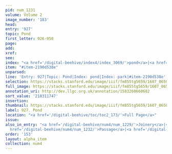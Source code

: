```yaml
---
pid: num_1231
volume: Volume 2
image_number: '183'
head:
entry: '927'
topic: Pond
first_letter: 926-950
page:
add:
xref:
see:
index: "<a href='/digital-beehive/index4/index_3069/'>pond</a>|<a href='/digital-beehive/index4/index_2885/'>park</a>"
item: "#item-2190d538e"
unparsed:
line: 'Entry: 927|Topic: Pond|Index: pond|Index: park|#item-2190d538e'
selection: https://stacks.stanford.edu/image/iiif/fm855tg5659/1607_0650/406,1747,2710,198/full/0/default.jpg
full_image: https://stacks.stanford.edu/image/iiif/fm855tg5659/1607_0650/full/full/0/default.jpg
annotation_uri: http://dev.llgc.org.uk/annotation/1583260660682
sort_value: '218311747'
insertion:
thumbnail: https://stacks.stanford.edu/image/iiif/fm855tg5659/1607_0650/406,1747,600,180/250,/0/default.jpg
label: 927. Pond
location: "<a href='/digital-beehive/toc/toc2_173/'>Full Page</a>"
issue:
also_in_entry: "<a href='/digital-beehive/num4/num_1229/'>Joinery</a>|<a href='/digital-beehive/num4/num_1230/'>Therefore</a>|<a
  href='/digital-beehive/num4/num_1232/'>Passage</a>|<a href='/digital-beehive/num4/num_1233/'>Sope</a>"
order: '153'
layout: alpha_item
collection: num4
---
```

